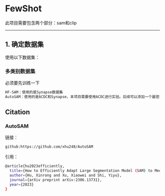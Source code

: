 # FewShot
此项目需要包含两个部分：sam和clip

---

## 1. 确定数据集
使用以下数据集：
###  多类别数据集
必须要先训练一下
```bash
HF-SAM：使用的是Synapse数据集
AutoSAM：使用的是ACDC和Synapse，本项目需要使用ACDC进行实验。后续可以添加一个器官分割的数据集。
```
## Citation
### AutoSAM
链接：
```bash
github:https://github.com/xhu248/AutoSAM
```
引用：
```bash
@article{hu2023efficiently,
  title={How to Efficiently Adapt Large Segmentation Model (SAM) to Medical Images},
  author={Hu, Xinrong and Xu, Xiaowei and Shi, Yiyu},
  journal={arXiv preprint arXiv:2306.13731},
  year={2023}
}
```
